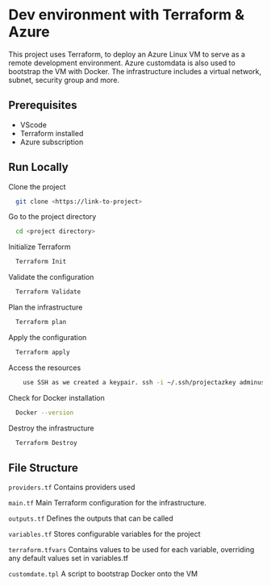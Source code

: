 # Dev environment with Terraform & Azure

This project uses Terraform, to deploy an Azure Linux VM to serve as a remote development environment. Azure customdata is also used to bootstrap the VM with Docker. The infrastructure includes a virtual network, subnet, security group and more. 



## Prerequisites

- VScode
- Terraform installed 
- Azure subscription


## Run Locally

Clone the project

```bash
  git clone <https://link-to-project>
```

Go to the project directory

```bash
  cd <project directory>
```

Initialize Terraform
```bash
  Terraform Init 
```

Validate the configuration
```bash
  Terraform Validate
```
Plan the infrastructure
```bash
  Terraform plan
```
Apply the configuration
```bash
  Terraform apply
```
Access the resources
```bash
    use SSH as we created a keypair. ssh -i ~/.ssh/projectazkey adminuser@<public-ip> 
```
Check for Docker installation
```bash
  Docker --version
```
Destroy the infrastructure
```bash
  Terraform Destroy
```


## File Structure


`providers.tf` Contains providers used

`main.tf` Main Terraform configuration for the infrastructure. 

`outputs.tf` Defines the outputs that can be called

`variables.tf` Stores configurable variables for the project 

`terraform.tfvars` Contains values to be used for each   variable, overriding any default values set in variables.tf

`customdate.tpl` A script to bootstrap Docker onto the VM
